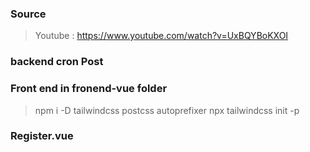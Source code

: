 ### Source

> Youtube : https://www.youtube.com/watch?v=UxBQYBoKXOI

### backend cron Post

### Front end in fronend-vue folder

> npm i -D tailwindcss postcss autoprefixer
> npx tailwindcss init -p

### Register.vue
